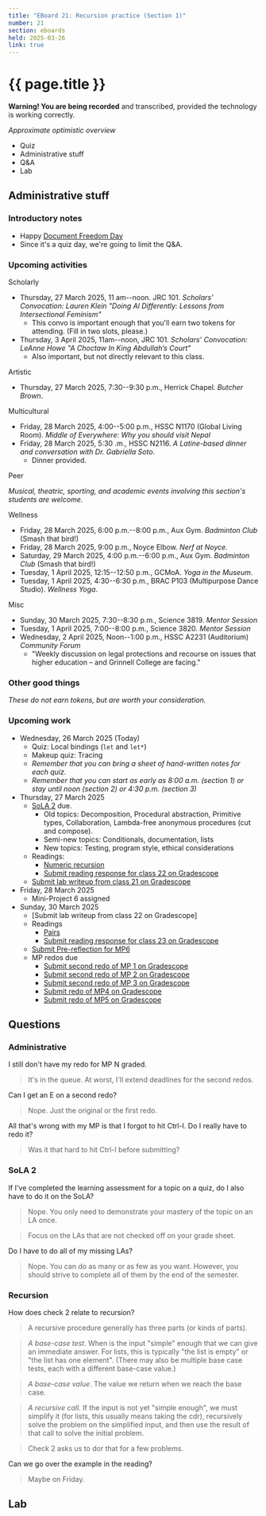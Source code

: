 ```yaml
---
title: "EBoard 21: Recursion practice (Section 1)"
number: 21
section: eboards
held: 2025-03-26
link: true
---
```

# {{ page.title }}

**Warning! You are being recorded** and transcribed, provided the technology
is working correctly.

_Approximate optimistic overview_

* Quiz
* Administrative stuff
* Q&A
* Lab

Administrative stuff
--------------------

### Introductory notes

* Happy [Document Freedom Day](https://digitalfreedoms.org/en/dfd)
* Since it's a quiz day, we're going to limit the Q&A.

### Upcoming activities

Scholarly

* Thursday, 27 March 2025, 11 am--noon. JRC 101.
  _Scholars’ Convocation: Lauren Klein 
  "Doing Al Differently: Lessons from Intersectional Feminism"_
    * This convo is important enough that you'll earn two tokens for
      attending. (Fill in two slots, please.)
* Thursday, 3 April 2025, 11am--noon, JRC 101.
  _Scholars’ Convocation: LeAnne Howe
  "A Choctaw In King Abdullah’s Court"_
    * Also important, but not directly relevant to this class.

Artistic

* Thursday, 27 March 2025, 7:30--9:30 p.m., Herrick Chapel.
  _Butcher Brown_.

Multicultural

* Friday, 28 March 2025, 4:00--5:00 p.m., HSSC N1170 (Global Living Room).
  _Middle of Everywhere: Why you should visit Nepal_ 
* Friday, 28 March 2025, 5:30 .m., HSSC N2116.
  _A Latine-based dinner and conversation with Dr. Gabriella Soto_.
    * Dinner provided.

Peer

_Musical, theatric, sporting, and academic events involving this section's
students are welcome._

Wellness

* Friday, 28 March 2025, 6:00 p.m.--8:00 p.m., Aux Gym.
  _Badminton Club_ (Smash that bird!)
* Friday, 28 March 2025, 9:00 p.m., Noyce Elbow.
  _Nerf at Noyce_.
* Saturday, 29 March 2025, 4:00 p.m.--6:00 p.m., Aux Gym.
  _Badminton Club_ (Smash that bird!)
* Tuesday, 1 April 2025, 12:15--12:50 p.m., GCMoA.
  _Yoga in the Museum_.
* Tuesday, 1 April 2025, 4:30--6:30 p.m., 
  BRAC P103 (Multipurpose Dance Studio).
  _Wellness Yoga_.

Misc

* Sunday, 30 March 2025, 7:30--8:30 p.m., Science 3819. 
  _Mentor Session_
* Tuesday, 1 April 2025, 7:00--8:00 p.m., Science 3820.
  _Mentor Session_
* Wednesday, 2 April 2025, Noon--1:00 p.m., HSSC A2231 (Auditorium)
  _Community Forum_
    * "Weekly discussion on legal protections and recourse on issues 
      that higher education – and Grinnell College are facing."

### Other good things

_These do not earn tokens, but are worth your consideration._

### Upcoming work

* Wednesday, 26 March 2025 (Today)
    * Quiz: Local bindings (`let` and `let*`)
    * Makeup quiz: Tracing
    * _Remember that you can bring a sheet of hand-written notes for each quiz._
    * _Remember that you can start as early as 8:00 a.m. (section 1) or
      stay until noon (section 2) or 4:30 p.m. (section 3)_
* Thursday, 27 March 2025
    * [SoLA 2](../las/) due.
        * Old topics: Decomposition, Procedural abstraction, Primitive types,
          Collaboration, Lambda-free anonymous procedures (cut and compose).
        * Semi-new topics: Conditionals, documentation, lists
        * New topics: Testing, program style, ethical considerations
    * Readings:
       * [Numeric recursion](../readings/numeric-recursion)
       * [Submit reading response for class 22 on Gradescope](https://www.gradescope.com/courses/948769/assignments/5989919)
    * [Submit lab writeup from class 21 on Gradescope](https://www.gradescope.com/courses/948769/assignments/5989924)
* Friday, 28 March 2025
    * Mini-Project 6 assigned
* Sunday, 30 March 2025
    * [Submit lab writeup from class 22 on Gradescope]
    * Readings
        * [Pairs](../readings/pairs)
        * [Submit reading response for class 23 on Gradescope](https://www.gradescope.com/courses/948769/assignments/5989953)
    * [Submit Pre-reflection for MP6](https://www.gradescope.com/courses/948769/assignments/5989931)
    * MP redos due
        * [Submit second redo of MP 1 on Gradescope](https://www.gradescope.com/courses/948769/assignments/5902141)
        * [Submit second redo of MP 2 on Gradescope](https://www.gradescope.com/courses/948769/assignments/5902142)
        * [Submit second redo of MP 3 on Gradescope](https://www.gradescope.com/courses/948769/assignments/5902145)
        * [Submit redo of MP4 on Gradescope](https://www.gradescope.com/courses/948769/assignments/5902148)
        * [Submit redo of MP5 on Gradescope](https://www.gradescope.com/courses/948769/assignments/5902152)

Questions
---------

### Administrative

I still don't have my redo for MP N graded.

> It's in the queue. At worst, I'll extend deadlines for the second redos.

Can I get an E on a second redo?

> Nope. Just the original or the first redo.

All that's wrong with my MP is that I forgot to hit Ctrl-I. Do I really
have to redo it?

> Was it that hard to hit Ctrl-I before submitting?

### SoLA 2

If I've completed the learning assessment for a topic on a quiz, do I also
have to do it on the SoLA?

> Nope. You only need to demonstrate your mastery of the topic on an LA once.

> Focus on the LAs that are not checked off on your grade sheet.

Do I have to do all of my missing LAs?

> Nope. You can do as many or as few as you want. However, you should
  strive to complete all of them by the end of the semester.

### Recursion

How does check 2 relate to recursion?

> A recursive procedure generally has three parts (or kinds of parts).

> _A base-case test_.  When is the input "simple" enough that we can
  give an immediate answer. For lists, this is typically "the list is
  empty" or "the list has one element".  (There may also be multiple
  base case tests, each with a different base-case value.)

> _A base-case value_. The value we return when we reach the base
  case.

> _A recursive call_. If the input is not yet "simple enough", we must
  simplify it (for lists, this usually means taking the cdr), recursively
  solve the problem on the simplified input, and then use the result of
  that call to solve the initial problem.

> Check 2 asks us to dor that for a few problems.

Can we go over the example in the reading?

> Maybe on Friday.

Lab
---

